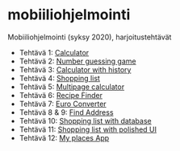 # mobiiliohjelmointi

Mobiiliohjelmointi (syksy 2020), harjoitustehtävät

- Tehtävä 1: [Calculator](/calculator/App.js)
- Tehtävä 2: [Number guessing game](/number_guessing_game/App.js)
- Tehtävä 3: [Calculator with history](/calculator_with_history/App.js)
- Tehtävä 4: [Shopping list](/shopping_list/App.js)
- Tehtävä 5: [Multipage calculator](/multipage_calculator/App.js)
- Tehtävä 6: [Recipe Finder](/recipe_finder/App.js)
- Tehtävä 7: [Euro Converter](/euro_converter/App.js)
- Tehtävä 8 & 9: [Find Address](/find_address/App.js)
- Tehtävä 10: [Shopping list with database](/shopping_list_with_db/App.js)
- Tehtävä 11: [Shopping list with polished UI](/shopping_list_with_polished_UI/App.js)
- Tehtävä 12: [My places App](/my_places_app/App.js)
